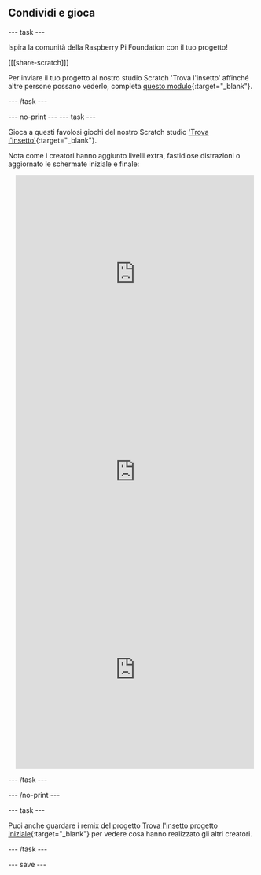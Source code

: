 ## Condividi e gioca

--- task ---

Ispira la comunità della Raspberry Pi Foundation con il tuo progetto!

[[[share-scratch]]]

Per inviare il tuo progetto al nostro studio Scratch 'Trova l'insetto' affinché altre persone possano vederlo, completa [questo modulo](https://form.raspberrypi.org/f/community-project-submissions){:target="_blank"}.

--- /task ---

--- no-print ---
--- task --- 

Gioca a questi favolosi giochi del nostro Scratch studio ['Trova l'insetto'](https://scratch.mit.edu/studios/29005236/){:target="_blank"}.

Nota come i creatori hanno aggiunto livelli extra, fastidiose distrazioni o aggiornato le schermate iniziale e finale:

<div class="scratch-preview" style="margin-left: 15px;">
  <iframe allowtransparency="true" width="485" height="402" src="https://scratch.mit.edu/projects/embed/545488112/?autostart=false" frameborder="0"></iframe>
</div>

<div class="scratch-preview" style="margin-left: 15px;">
  <iframe allowtransparency="true" width="485" height="402" src="https://scratch.mit.edu/projects/embed/707645119/?autostart=false" frameborder="0"></iframe>
</div>

<div class="scratch-preview" style="margin-left: 15px;">
  <iframe allowtransparency="true" width="485" height="402" src="https://scratch.mit.edu/projects/embed/707644397/?autostart=false" frameborder="0"></iframe>
</div>

--- /task ---

--- /no-print ---

--- task ---

Puoi anche guardare i remix del progetto [Trova l'insetto progetto iniziale](https://scratch.mit.edu/projects/582214723/remixes){:target="_blank"} per vedere cosa hanno realizzato gli altri creatori.

--- /task ---

--- save ---

